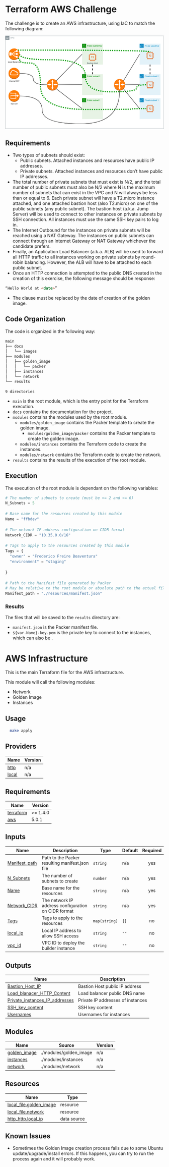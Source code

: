 # Terraform AWS Challenge

The challenge is to create an AWS infrastructure, using IaC to match the following diagram:

![AWS Infrastructure](/docs/images/aws_infrastructure.png)

## Requirements

- Two types of subnets should exist:
  - Public subnets. Attached instances and resources have public IP addresses.
  - Private subnets. Attached instances and resources don’t have public IP addresses.
- The total number of private subnets that must exist is N/2, and the total number of public subnets must also be N/2 where N is the maximum number of subnets that can exist in the VPC and N will always be less than or equal to 6.  Each private subnet will have a T2.micro instance attached, and one attached bastion host (also T2.micro) on one of the public subnets (any public subnet). The bastion host (a.k.a. Jump Server) will be used to connect to other instances on private subnets by SSH connection. All instances must use the same SSH key pairs to log in.
- The Internet Outbound for the instances on private subnets will be reached using a NAT Gateway. The instances on public subnets can connect through an Internet Gateway or NAT Gateway whichever the candidate prefers.
- Finally, an Application Load Balancer (a.k.a. ALB) will be used to forward all HTTP traffic to all instances working on private subnets by round-robin balancing. However, the ALB will have to be attached to each public subnet.
- Once an HTTP connection is attempted to the public DNS created in the creation of this exercise, the following message should be response:

```html
“Hello World at <date>”
```

- The <date> clause must be replaced by the date of creation of the golden image.

## Code Organization

The code is organized in the following way:

```asciidoc
main
├── docs
│   └── images
├── modules
│   ├── golden_image
│   │   └── packer
│   ├── instances
│   └── network
└── results

9 directories

```

- `main` is the root module, which is the entry point for the Terraform execution.
- `docs` contains the documentation for the project.
- `modules` contains the modules used by the root module.
  - `modules/golden_image` contains the Packer template to create the golden image.
    - `modules/golden_image/packer` contains the Packer template to create the golden image.
  - `modules/instances` contains the Terraform code to create the instances.
  - `modules/network` contains the Terraform code to create the network.
- `results` contains the results of the execution of the root module.

## Execution

The execution of the root module is dependant on the following variables:

```terraform
# The number of subnets to create (must be >= 2 and <= 6)
N_Subnets = 5

# Base name for the resources created by this module
Name = "ffbdev"

# The network IP address configuration on CIDR format
Network_CIDR = "10.35.0.0/16"

# Tags to apply to the resources created by this module
Tags = {
  "owner" = "Frederico Freire Boaventura"
  "environment" = "staging"

}

# Path to the Manifest file generated by Packer
# May be relative to the root module or absolute path to the actual file.
Manifest_path = "./resources/manifest.json"

```

### Results

The files that will be saved to the `results` directory are:

- `manifest.json` is the Packer manifest file.
- `${var.Name}-key.pem` is the private key to connect to the instances, which can also be .

<!-- BEGIN_TF_DOCS -->

# AWS Infrastructure

This is the main Terraform file for the AWS infrastructure.

This module will call the following modules:

 - Network
 - Golden Image
 - Instances

## Usage

 ```bash
   make apply
 ```

## Providers

| Name | Version |
|------|---------|
| <a name="provider_http"></a> [http](#provider\_http) | n/a |
| <a name="provider_local"></a> [local](#provider\_local) | n/a |

## Requirements

| Name | Version |
|------|---------|
| <a name="requirement_terraform"></a> [terraform](#requirement\_terraform) | >= 1.4.0 |
| <a name="requirement_aws"></a> [aws](#requirement\_aws) | 5.0.1 |

## Inputs

| Name | Description | Type | Default | Required |
|------|-------------|------|---------|:--------:|
| <a name="input_Manifest_path"></a> [Manifest\_path](#input\_Manifest\_path) | Path to the Packer resulting manifest.json file | `string` | n/a | yes |
| <a name="input_N_Subnets"></a> [N\_Subnets](#input\_N\_Subnets) | The number of subnets to create | `number` | n/a | yes |
| <a name="input_Name"></a> [Name](#input\_Name) | Base name for the resources | `string` | n/a | yes |
| <a name="input_Network_CIDR"></a> [Network\_CIDR](#input\_Network\_CIDR) | The network IP address configuration on CIDR format | `string` | n/a | yes |
| <a name="input_Tags"></a> [Tags](#input\_Tags) | Tags to apply to the resources | `map(string)` | `{}` | no |
| <a name="input_local_ip"></a> [local\_ip](#input\_local\_ip) | Local IP address to allow SSH access | `string` | `""` | no |
| <a name="input_vpc_id"></a> [vpc\_id](#input\_vpc\_id) | VPC ID to deploy the builder instance | `string` | `""` | no |

## Outputs

| Name | Description |
|------|-------------|
| <a name="output_Bastion_Host_IP"></a> [Bastion\_Host\_IP](#output\_Bastion\_Host\_IP) | Bastion Host public IP address |
| <a name="output_Load_blanacer_HTTP_Content"></a> [Load\_blanacer\_HTTP\_Content](#output\_Load\_blanacer\_HTTP\_Content) | Load balancer public DNS name |
| <a name="output_Private_instances_IP_addresses"></a> [Private\_instances\_IP\_addresses](#output\_Private\_instances\_IP\_addresses) | Private IP addresses of instances |
| <a name="output_SSH_key_content"></a> [SSH\_key\_content](#output\_SSH\_key\_content) | SSH key content |
| <a name="output_Usernames"></a> [Usernames](#output\_Usernames) | Usernames for instances |

## Modules

| Name | Source | Version |
|------|--------|---------|
| <a name="module_golden_image"></a> [golden\_image](#module\_golden\_image) | ./modules/golden_image | n/a |
| <a name="module_instances"></a> [instances](#module\_instances) | ./modules/instances | n/a |
| <a name="module_network"></a> [network](#module\_network) | ./modules/network | n/a |

## Resources

| Name | Type |
|------|------|
| [local_file.golden_image](https://registry.terraform.io/providers/hashicorp/local/latest/docs/resources/file) | resource |
| [local_file.network](https://registry.terraform.io/providers/hashicorp/local/latest/docs/resources/file) | resource |
| [http_http.local_ip](https://registry.terraform.io/providers/hashicorp/http/latest/docs/data-sources/http) | data source |


<!-- END_TF_DOCS -->

## Known Issues

- Sometimes the Golden Image creation process fails due to some Ubuntu update/upgrade/install errors. 
    If this happens, you can try to run the process again and it will probably work.
